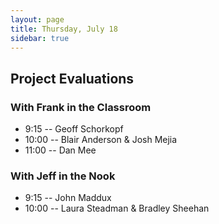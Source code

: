 ```yaml
---
layout: page
title: Thursday, July 18
sidebar: true
---
```


## Project Evaluations

### With Frank in the Classroom

* 9:15 -- Geoff Schorkopf
* 10:00 -- Blair Anderson & Josh Mejia
* 11:00 -- Dan Mee

### With Jeff in the Nook

* 9:15 -- John Maddux
* 10:00 -- Laura Steadman & Bradley Sheehan
